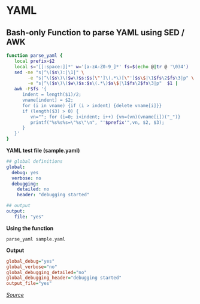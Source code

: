 # YAML
## Bash-only Function to parse YAML using SED / AWK
```bash
function parse_yaml {
   local prefix=$2
   local s='[[:space:]]*' w='[a-zA-Z0-9_]*' fs=$(echo @|tr @ '\034')
   sed -ne "s|^\($s\):|\1|" \
        -e "s|^\($s\)\($w\)$s:$s[\"']\(.*\)[\"']$s\$|\1$fs\2$fs\3|p" \
        -e "s|^\($s\)\($w\)$s:$s\(.*\)$s\$|\1$fs\2$fs\3|p"  $1 |
   awk -F$fs '{
      indent = length($1)/2;
      vname[indent] = $2;
      for (i in vname) {if (i > indent) {delete vname[i]}}
      if (length($3) > 0) {
         vn=""; for (i=0; i<indent; i++) {vn=(vn)(vname[i])("_")}
         printf("%s%s%s=\"%s\"\n", "'$prefix'",vn, $2, $3);
      }
   }'
}
```

**YAML test file (sample.yaml)**
```yaml
## global definitions
global:
  debug: yes
  verbose: no
  debugging:
    detailed: no
    header: "debugging started"

## output
output:
   file: "yes"
```

**Using the function**
```console
parse_yaml sample.yaml
```

**Output**
```ini
global_debug="yes"
global_verbose="no"
global_debugging_detailed="no"
global_debugging_header="debugging started"
output_file="yes"
```
*[Source](https://stackoverflow.com/questions/5014632/how-can-i-parse-a-yaml-file-from-a-linux-shell-script)*
